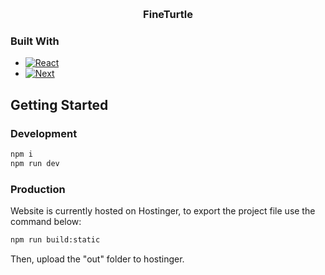 <a name="readme-top"></a>

<br />
<div align="center">
  <h3 align="center">FineTurtle</h3>
</div>

<!-- ABOUT THE PROJECT -->

### Built With

- [![React][react.js]][react-url]
- [![Next][next.js]][next-url]

<!-- GETTING STARTED -->

## Getting Started

### Development

```sh
npm i
npm run dev
```

### Production

Website is currently hosted on Hostinger, to export the project file use the command below:

```sh
npm run build:static
```

Then, upload the "out" folder to hostinger.

<!-- MARKDOWN LINKS & IMAGES -->
<!-- https://www.markdownguide.org/basic-syntax/#reference-style-links -->

[contributors-shield]: https://img.shields.io/github/contributors/fineturtle?style=for-the-badge
[contributors-url]: https://github.com/fineturtle/graphs/contributors
[forks-shield]: https://img.shields.io/github/forks/fineturtle.svg?style=for-the-badge
[forks-url]: https://github.com/fineturtle/network/members
[stars-shield]: https://img.shields.io/github/stars/fineturtle.svg?style=for-the-badge
[stars-url]: https://github.com/fineturtle/stargazers
[issues-shield]: https://img.shields.io/github/issues/fineturtle.svg?style=for-the-badge
[issues-url]: https://github.com/fineturtle/issues
[license-shield]: https://img.shields.io/github/license/fineturtle.svg?style=for-the-badge
[license-url]: https://github.com/fineturtle/blob/master/LICENSE.txt
[linkedin-shield]: https://img.shields.io/badge/-LinkedIn-black.svg?style=for-the-badge&logo=linkedin&colorB=555
[product-screenshot]: public/assets/thumbnail.png
[next.js]: https://img.shields.io/badge/next.js-000000?style=for-the-badge&logo=nextdotjs&logoColor=white
[next-url]: https://nextjs.org/
[react.js]: https://img.shields.io/badge/React-20232A?style=for-the-badge&logo=react&logoColor=61DAFB
[react-url]: https://reactjs.org/
[tailwind]: https://img.shields.io/badge/Tailwind-41bdf8?style=for-the-badge
[tailwind-url]: https://tailwindcss.com/
[solana]: https://img.shields.io/badge/Solana-14f195?style=for-the-badge
[solana-url]: https://solana.com/
[vue.js]: https://img.shields.io/badge/Vue.js-35495E?style=for-the-badge&logo=vuedotjs&logoColor=4FC08D
[vue-url]: https://vuejs.org/
[angular.io]: https://img.shields.io/badge/Angular-DD0031?style=for-the-badge&logo=angular&logoColor=white
[angular-url]: https://angular.io/
[svelte.dev]: https://img.shields.io/badge/Svelte-4A4A55?style=for-the-badge&logo=svelte&logoColor=FF3E00
[svelte-url]: https://svelte.dev/
[laravel.com]: https://img.shields.io/badge/Laravel-FF2D20?style=for-the-badge&logo=laravel&logoColor=white
[laravel-url]: https://laravel.com
[bootstrap.com]: https://img.shields.io/badge/Bootstrap-563D7C?style=for-the-badge&logo=bootstrap&logoColor=white
[bootstrap-url]: https://getbootstrap.com
[jquery.com]: https://img.shields.io/badge/jQuery-0769AD?style=for-the-badge&logo=jquery&logoColor=white
[jquery-url]: https://jquery.com
